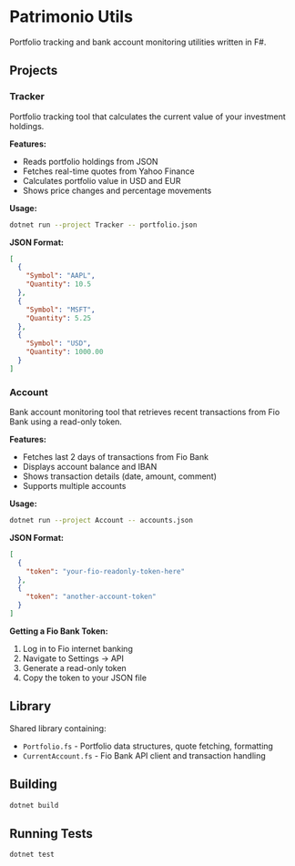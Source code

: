 # Patrimonio Utils

Portfolio tracking and bank account monitoring utilities written in F#.

## Projects

### Tracker
Portfolio tracking tool that calculates the current value of your investment holdings.

**Features:**
- Reads portfolio holdings from JSON
- Fetches real-time quotes from Yahoo Finance
- Calculates portfolio value in USD and EUR
- Shows price changes and percentage movements

**Usage:**
```bash
dotnet run --project Tracker -- portfolio.json
```

**JSON Format:**
```json
[
  {
    "Symbol": "AAPL",
    "Quantity": 10.5
  },
  {
    "Symbol": "MSFT",
    "Quantity": 5.25
  },
  {
    "Symbol": "USD",
    "Quantity": 1000.00
  }
]
```

### Account
Bank account monitoring tool that retrieves recent transactions from Fio Bank using a read-only token.

**Features:**
- Fetches last 2 days of transactions from Fio Bank
- Displays account balance and IBAN
- Shows transaction details (date, amount, comment)
- Supports multiple accounts

**Usage:**
```bash
dotnet run --project Account -- accounts.json
```

**JSON Format:**
```json
[
  {
    "token": "your-fio-readonly-token-here"
  },
  {
    "token": "another-account-token"
  }
]
```

**Getting a Fio Bank Token:**
1. Log in to Fio internet banking
2. Navigate to Settings → API
3. Generate a read-only token
4. Copy the token to your JSON file

## Library
Shared library containing:
- `Portfolio.fs` - Portfolio data structures, quote fetching, formatting
- `CurrentAccount.fs` - Fio Bank API client and transaction handling

## Building
```bash
dotnet build
```

## Running Tests
```bash
dotnet test
```
